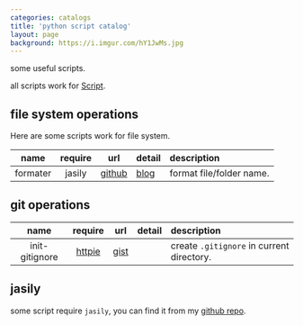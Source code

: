 ```yaml
---
categories: catalogs
title: 'python script catalog'
layout: page
background: https://i.imgur.com/hY1JwMs.jpg
---
```


some useful scripts.

all scripts work for [Script][0].

<!-- more -->

## file system operations

Here are some scripts work for file system.

name|require|url|detail|description
:-:|:-:|:-:|:-|:-
formater|jasily|[github][1]|[blog][3]|format file/folder name.

## git operations

name|require|url|detail|description
:-:|:-:|:-:|:-|:-
init-gitignore|[httpie][5]|[gist][4]||create `.gitignore` in current directory.

## jasily

some script require `jasily`, you can find it from my [github repo][2].

[0]: https://github.com/Cologler/Script
[1]: https://github.com/Cologler/fs.toolkits.cologler
[2]: https://github.com/Cologler/py.jasily.cologler
[3]: /4D2ECCD6-D852-4949-8E79-38D2CD00025F.html
[4]: https://gist.github.com/Cologler/505b4afc8db05e5641304aaebac27d3a
[5]: https://github.com/jkbrzt/httpie